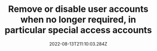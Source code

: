 ---
title: Remove or disable user accounts when no longer required, in particular special access accounts
date: "2022-08-13T211:10:03.284Z"
description: ""
position: 1
section: "Secure configuration"
---